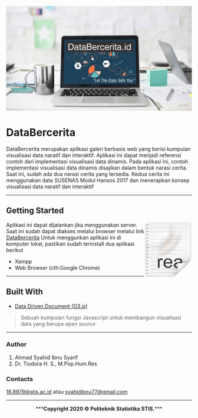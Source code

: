 ![Bekgron](img/bekgronn5.jpg?raw=true)

# DataBercerita
DataBercerita merupakan aplikasi galeri berbasis web yang berisi kumpulan visualisasi data naratif dan interaktif. Aplikasi ini dapat menjadi referensi contoh dari implementasi visualisasi data dinamis. Pada aplikasi ini, contoh implementasi visualisasi data dinamis disajikan dalam bentuk narasi cerita. Saat ini, sudah ada dua narasi cerita yang tersedia. Kedua cerita ini menggunakan data SUSENAS Modul Hansos 2017 dan menerapkan konsep visualisasi data naratif dan interaktif

---

## Getting Started

<img src="img/icon.png" align="right" />

Aplikasi ini dapat dijalankan jika menggunakan server. Saat ini sudah dapat diakses melalui browser melalui link [DataBercerita](syahidibnoe.github.io/databercerita.id)
Untuk menggunkan aplikasi ini di komputer lokal, pastikan sudah terinstall dua aplikasi berikut
- Xampp
- Web Browser (cth:Google Chrome)

---

## Built With

* [Data Driven Document (D3.js)](d3js.org/)
>Sebuah kumpulan fungsi Javascript untuk membangun visualisasi data yang berupa _open source_

---

### Author

1. Ahmad Syahid Ibnu Syarif
2. Dr. Tiodora H. S., M.Pop.Hum.Res

### Contacts
16.8979@stis.ac.id atau syahidibnu77@gmail.com

---

<p align="center"> ***<b>Copyright 2020 © Politeknik Statistika STIS.</b>*** </p>
